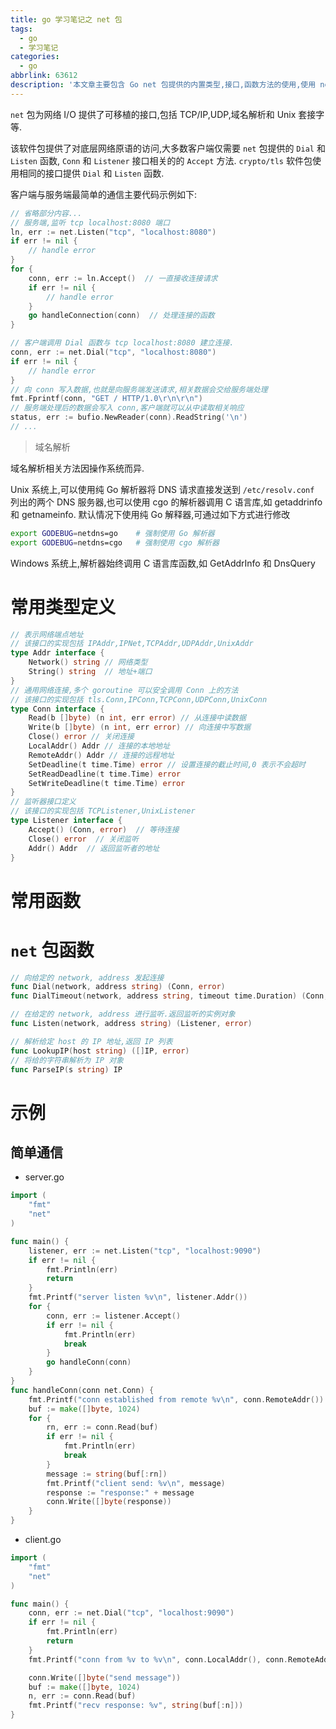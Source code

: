 ```yaml
---
title: go 学习笔记之 net 包
tags:
  - go
  - 学习笔记
categories:
  - go
abbrlink: 63612
description: '本文章主要包含 Go net 包提供的内置类型,接口,函数方法的使用,使用 net 包可以建立一个简单的客户端与服务端通信.'
---
```


`net` 包为网络 I/O 提供了可移植的接口,包括 TCP/IP,UDP,域名解析和 Unix 套接字等.

该软件包提供了对底层网络原语的访问,大多数客户端仅需要 `net` 包提供的 `Dial` 和 `Listen` 函数, `Conn` 和 `Listener` 接口相关的的 `Accept` 方法. `crypto/tls` 软件包使用相同的接口提供 `Dial` 和 `Listen` 函数.

客户端与服务端最简单的通信主要代码示例如下:

```go
// 省略部分内容...
// 服务端,监听 tcp localhost:8080 端口
ln, err := net.Listen("tcp", "localhost:8080")
if err != nil {
    // handle error
}
for {
    conn, err := ln.Accept()  // 一直接收连接请求
    if err != nil {
        // handle error
    }
    go handleConnection(conn)  // 处理连接的函数
}

// 客户端调用 Dial 函数与 tcp localhost:8080 建立连接.
conn, err := net.Dial("tcp", "localhost:8080")
if err != nil {
    // handle error
}
// 向 conn 写入数据,也就是向服务端发送请求,相关数据会交给服务端处理
fmt.Fprintf(conn, "GET / HTTP/1.0\r\n\r\n")
// 服务端处理后的数据会写入 conn,客户端就可以从中读取相关响应
status, err := bufio.NewReader(conn).ReadString('\n')  
// ...
```

> 域名解析

域名解析相关方法因操作系统而异.

Unix 系统上,可以使用纯 Go 解析器将 DNS 请求直接发送到 `/etc/resolv.conf` 列出的两个 DNS 服务器,也可以使用 cgo 的解析器调用 C 语言库,如 getaddrinfo 和 getnameinfo.
默认情况下使用纯 Go 解释器,可通过如下方式进行修改
```bash
export GODEBUG=netdns=go    # 强制使用 Go 解析器
export GODEBUG=netdns=cgo   # 强制使用 cgo 解析器
```

Windows 系统上,解析器始终调用 C 语言库函数,如 GetAddrInfo 和 DnsQuery

# 常用类型定义

```go
// 表示网络端点地址
// 该接口的实现包括 IPAddr,IPNet,TCPAddr,UDPAddr,UnixAddr
type Addr interface {
    Network() string // 网络类型
    String() string  // 地址+端口
}
// 通用网络连接,多个 goroutine 可以安全调用 Conn 上的方法
// 该接口的实现包括 tls.Conn,IPConn,TCPConn,UDPConn,UnixConn
type Conn interface {
    Read(b []byte) (n int, err error) // 从连接中读数据
    Write(b []byte) (n int, err error) // 向连接中写数据
    Close() error // 关闭连接
    LocalAddr() Addr // 连接的本地地址
    RemoteAddr() Addr // 连接的远程地址
    SetDeadline(t time.Time) error // 设置连接的截止时间,0 表示不会超时
    SetReadDeadline(t time.Time) error
    SetWriteDeadline(t time.Time) error
}
// 监听器接口定义
// 该接口的实现包括 TCPListener,UnixListener
type Listener interface {
    Accept() (Conn, error)  // 等待连接
    Close() error  // 关闭监听
    Addr() Addr  // 返回监听者的地址
}
```
# 常用函数

# `net` 包函数

```go
// 向给定的 network, address 发起连接
func Dial(network, address string) (Conn, error)
func DialTimeout(network, address string, timeout time.Duration) (Conn, error)

// 在给定的 network, address 进行监听.返回监听的实例对象
func Listen(network, address string) (Listener, error)

// 解析给定 host 的 IP 地址,返回 IP 列表
func LookupIP(host string) ([]IP, error)
// 将给的字符串解析为 IP 对象
func ParseIP(s string) IP
```

# 示例

## 简单通信

- server.go

```go
import (
    "fmt"
    "net"
)

func main() {
    listener, err := net.Listen("tcp", "localhost:9090")
    if err != nil {
        fmt.Println(err)
        return
    }
    fmt.Printf("server listen %v\n", listener.Addr())
    for {
        conn, err := listener.Accept()
        if err != nil {
            fmt.Println(err)
            break
        }
        go handleConn(conn)
    }
}
func handleConn(conn net.Conn) {
    fmt.Printf("conn established from remote %v\n", conn.RemoteAddr())
    buf := make([]byte, 1024)
    for {
        rn, err := conn.Read(buf)
        if err != nil {
            fmt.Println(err)
            break
        }
        message := string(buf[:rn])
        fmt.Printf("client send: %v\n", message)
        response := "response:" + message
        conn.Write([]byte(response))
    }
}
```

- client.go

```go
import (
    "fmt"
    "net"
)

func main() {
    conn, err := net.Dial("tcp", "localhost:9090")
    if err != nil {
        fmt.Println(err)
        return
    }
    fmt.Printf("conn from %v to %v\n", conn.LocalAddr(), conn.RemoteAddr())

    conn.Write([]byte("send message"))
    buf := make([]byte, 1024)
    n, err := conn.Read(buf)
    fmt.Printf("recv response: %v", string(buf[:n]))
}
```


